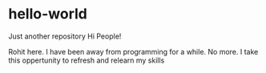 # hello-world
Just another repository
Hi People!

Rohit here. I have been away from programming for a while. No more. I take this oppertunity to refresh and relearn my skills
